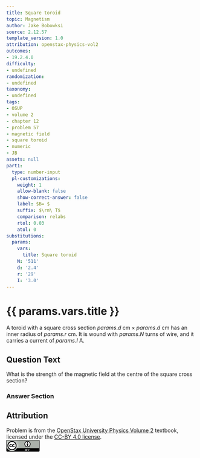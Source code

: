 ```yaml
---
title: Square toroid
topic: Magnetism
author: Jake Bobowksi
source: 2.12.57
template_version: 1.0
attribution: openstax-physics-vol2
outcomes:
- 19.2.4.0
difficulty:
- undefined
randomization:
- undefined
taxonomy:
- undefined
tags:
- OSUP
- volume 2
- chapter 12
- problem 57
- magnetic field
- square toroid
- numeric
- JB
assets: null
part1:
  type: number-input
  pl-customizations:
    weight: 1
    allow-blank: false
    show-correct-answer: false
    label: $B= $
    suffix: $\rm\ T$
    comparison: relabs
    rtol: 0.03
    atol: 0
substitutions:
  params:
    vars:
      title: Square toroid
    N: '511'
    d: '2.4'
    r: '29'
    I: '3.0'
---
```

# {{ params.vars.title }}
A toroid with a square cross section ${{ params.d }}\textrm{ cm}\times{{ params.d }}\textrm{ cm}$ has an inner radius of ${{ params.r }}\textrm{ cm}$.
It is wound with ${{ params.N }}$ turns of wire, and it carries a current of ${{ params.I }}\textrm{ A}$.

## Question Text

What is the strength of the magnetic field at the centre of the square cross section?

### Answer Section

## Attribution

Problem is from the [OpenStax University Physics Volume 2](https://openstax.org/details/books/university-physics-volume-2) textbook, licensed under the [CC-BY 4.0 license](https://creativecommons.org/licenses/by/4.0/).<br>![Image representing the Creative Commons 4.0 BY license.](https://raw.githubusercontent.com/firasm/bits/master/by.png)